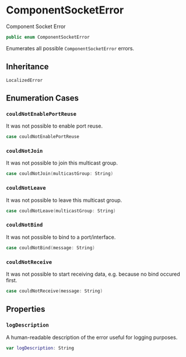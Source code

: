 # ComponentSocketError

Component Socket Error

``` swift
public enum ComponentSocketError
```

Enumerates all possible `ComponentSocketError` errors.

## Inheritance

`LocalizedError`

## Enumeration Cases

### `couldNotEnablePortReuse`

It was not possible to enable port reuse.

``` swift
case couldNotEnablePortReuse
```

### `couldNotJoin`

It was not possible to join this multicast group.

``` swift
case couldNotJoin(multicastGroup: String)
```

### `couldNotLeave`

It was not possible to leave this multicast group.

``` swift
case couldNotLeave(multicastGroup: String)
```

### `couldNotBind`

It was not possible to bind to a port/interface.

``` swift
case couldNotBind(message: String)
```

### `couldNotReceive`

It was not possible to start receiving data, e.g. because no bind occured first.

``` swift
case couldNotReceive(message: String)
```

## Properties

### `logDescription`

A human-readable description of the error useful for logging purposes.

``` swift
var logDescription: String
```
